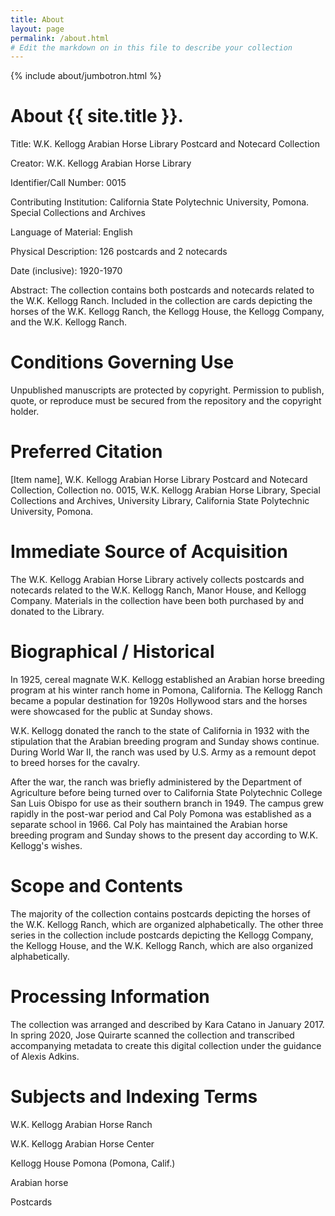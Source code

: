 ```yaml
---
title: About
layout: page
permalink: /about.html
# Edit the markdown on in this file to describe your collection
---
```


{% include about/jumbotron.html %}

# About {{ site.title }}.

Title: W.K. Kellogg Arabian Horse Library Postcard and Notecard Collection

Creator: W.K. Kellogg Arabian Horse Library

Identifier/Call Number: 0015

Contributing Institution: California State Polytechnic University, Pomona. Special Collections and Archives

Language of Material: English

Physical Description: 126 postcards and 2 notecards

Date (inclusive): 1920-1970

Abstract: The collection contains both postcards and notecards related to the W.K. Kellogg Ranch. Included in the collection are cards depicting the horses of the W.K. Kellogg Ranch, the Kellogg House, the Kellogg Company, and the W.K. Kellogg Ranch.

# Conditions Governing Use

Unpublished manuscripts are protected by copyright. Permission to publish, quote, or reproduce must be secured from the repository and the copyright holder.

# Preferred Citation 

[Item name], W.K. Kellogg Arabian Horse Library Postcard and Notecard Collection, Collection no. 0015, W.K. Kellogg Arabian Horse Library, Special Collections and Archives, University Library, California State Polytechnic University, Pomona.

# Immediate Source of Acquisition 

The W.K. Kellogg Arabian Horse Library actively collects postcards and notecards related to the W.K. Kellogg Ranch, Manor House, and Kellogg Company. Materials in the collection have been both purchased by and donated to the Library.

# Biographical / Historical

In 1925, cereal magnate W.K. Kellogg established an Arabian horse breeding program at his winter ranch home in Pomona, California. The Kellogg Ranch became a popular destination for 1920s Hollywood stars and the horses were showcased for the public at Sunday shows.

 

W.K. Kellogg donated the ranch to the state of California in 1932 with the stipulation that the Arabian breeding program and Sunday shows continue. During World War II, the ranch was used by U.S. Army as a remount depot to breed horses for the cavalry.

 

After the war, the ranch was briefly administered by the Department of Agriculture before being turned over to California State Polytechnic College San Luis Obispo for use as their southern branch in 1949. The campus grew rapidly in the post-war period and Cal Poly Pomona was established as a separate school in 1966. Cal Poly has maintained the Arabian horse breeding program and Sunday shows to the present day according to W.K. Kellogg's wishes.


# Scope and Contents

The majority of the collection contains postcards depicting the horses of the W.K. Kellogg Ranch, which are organized alphabetically. The other three series in the collection include postcards depicting the Kellogg Company, the Kellogg House, and the W.K. Kellogg Ranch, which are also organized alphabetically.


# Processing Information

The collection was arranged and described by Kara Catano in January 2017. In spring 2020, Jose Quirarte scanned the collection and transcribed accompanying metadata to create this digital collection under the guidance of Alexis Adkins.

# Subjects and Indexing Terms

W.K. Kellogg Arabian Horse Ranch

W.K. Kellogg Arabian Horse Center

Kellogg House Pomona (Pomona, Calif.)

Arabian horse

Postcards